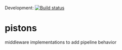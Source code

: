 Development:
[![Build status](https://ci.appveyor.com/api/projects/status/laj3i8l3y3dj81pa/branch/development?svg=true)](https://ci.appveyor.com/project/en-gen/pistons/branch/development)

# pistons
middleware implementations to add pipeline behavior
